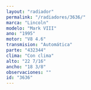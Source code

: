 ```yaml
---
layout: "radiador"
permalink: "/radiadores/3636/"
marca: "Lincoln"
modelo: "Mark VIII"
ano: "1995"
motor: "V8 4.6"
transmision: "Automática"
parte: "432344"
clima: "Con clima"
alto: "22 7/16"
ancho: "18 3/8"
observaciones: ""
id: "3636"
---
```


